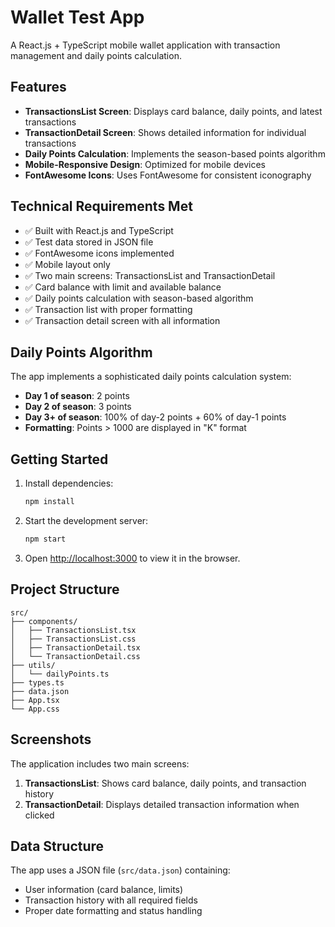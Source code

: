 # Wallet Test App

A React.js + TypeScript mobile wallet application with transaction management and daily points calculation.

## Features

- **TransactionsList Screen**: Displays card balance, daily points, and latest transactions
- **TransactionDetail Screen**: Shows detailed information for individual transactions
- **Daily Points Calculation**: Implements the season-based points algorithm
- **Mobile-Responsive Design**: Optimized for mobile devices
- **FontAwesome Icons**: Uses FontAwesome for consistent iconography

## Technical Requirements Met

- ✅ Built with React.js and TypeScript
- ✅ Test data stored in JSON file
- ✅ FontAwesome icons implemented
- ✅ Mobile layout only
- ✅ Two main screens: TransactionsList and TransactionDetail
- ✅ Card balance with limit and available balance
- ✅ Daily points calculation with season-based algorithm
- ✅ Transaction list with proper formatting
- ✅ Transaction detail screen with all information

## Daily Points Algorithm

The app implements a sophisticated daily points calculation system:

- **Day 1 of season**: 2 points
- **Day 2 of season**: 3 points  
- **Day 3+ of season**: 100% of day-2 points + 60% of day-1 points
- **Formatting**: Points > 1000 are displayed in "K" format

## Getting Started

1. Install dependencies:
   ```bash
   npm install
   ```

2. Start the development server:
   ```bash
   npm start
   ```

3. Open [http://localhost:3000](http://localhost:3000) to view it in the browser.

## Project Structure

```
src/
├── components/
│   ├── TransactionsList.tsx
│   ├── TransactionsList.css
│   ├── TransactionDetail.tsx
│   └── TransactionDetail.css
├── utils/
│   └── dailyPoints.ts
├── types.ts
├── data.json
├── App.tsx
└── App.css
```

## Screenshots

The application includes two main screens:

1. **TransactionsList**: Shows card balance, daily points, and transaction history
2. **TransactionDetail**: Displays detailed transaction information when clicked

## Data Structure

The app uses a JSON file (`src/data.json`) containing:
- User information (card balance, limits)
- Transaction history with all required fields
- Proper date formatting and status handling